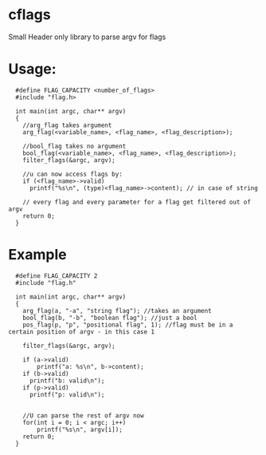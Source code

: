 # cflags
Small Header only library to parse argv for flags
# Usage:
      #define FLAG_CAPACITY <number_of_flags>
      #include "flag.h>
  
      int main(int argc, char** argv)
      {
        //arg_flag takes argument
        arg_flag(<variable_name>, <flag_name>, <flag_description>);

        //bool_flag takes no argument
        bool_flag(<variable_name>, <flag_name>, <flag_description>);
        filter_flags(&argc, argv);
                                             
        //u can now access flags by:
        if (<flag_name>->valid)
          printf("%s\n", (type)<flag_name>->content); // in case of string
  
        // every flag and every parameter for a flag get filtered out of argv
        return 0;
      }

# Example
      #define FLAG_CAPACITY 2
      #include "flag.h"
      
      int main(int argc, char** argv)
      {
        arg_flag(a, "-a", "string flag"); //takes an argument
        bool_flag(b, "-b", "boolean flag"); //just a bool
        pos_flag(p, "p", "positional flag", 1); //flag must be in a certain position of argv - in this case 1
       
        filter_flags(&argc, argv);
        
        if (a->valid)
            printf("a: %s\n", b->content);
        if (b->valid)
          printf("b: valid\n");
        if (p->valid)
          printf("p: valid\n");

          
        //U can parse the rest of argv now
        for(int i = 0; i < argc; i++)
            printf("%s\n", argv[i]);
        return 0; 
      }
